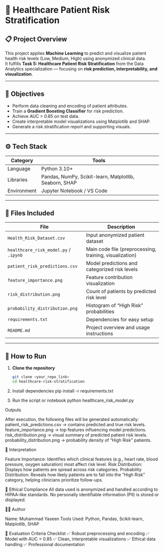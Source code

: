 # 🏥 Healthcare Patient Risk Stratification

## 📋 Project Overview
This project applies **Machine Learning** to predict and visualize patient health risk levels (Low, Medium, High) using anonymized clinical data.  
It fulfills **Task 5: Healthcare Patient Risk Stratification** from the Data Analytics specialization — focusing on **risk prediction, interpretability, and visualization**.

---

## 🎯 Objectives
- Perform data cleaning and encoding of patient attributes.  
- Train a **Gradient Boosting Classifier** for risk prediction.  
- Achieve AUC > 0.85 on test data.  
- Create interpretable model visualizations using Matplotlib and SHAP.  
- Generate a risk stratification report and supporting visuals.

---

## ⚙️ Tech Stack
| Category | Tools |
|-----------|--------|
| Language | Python 3.10+ |
| Libraries | Pandas, NumPy, Scikit-learn, Matplotlib, Seaborn, SHAP |
| Environment | Jupyter Notebook / VS Code |

---

## 📂 Files Included
| File | Description |
|------|--------------|
| `Health_Risk_Dataset.csv` | Input anonymized patient dataset |
| `healthcare_risk_model.py` / `.ipynb` | Main code file (preprocessing, training, visualization) |
| `patient_risk_predictions.csv` | Model predictions and categorized risk levels |
| `feature_importance.png` | Feature contribution visualization |
| `risk_distribution.png` | Count of patients by predicted risk level |
| `probability_distribution.png` | Histogram of “High Risk” probabilities |
| `requirements.txt` | Dependencies for easy setup |
| `README.md` | Project overview and usage instructions |

---

## 🚀 How to Run
1. **Clone the repository**
   ```bash
   git clone <your_repo_link>
   cd healthcare-risk-stratification

2. Install dependencies
   pip install -r requirements.txt

3. Run the script or notebook
   python healthcare_risk_model.py

Outputs

After execution, the following files will be generated automatically:
patient_risk_predictions.csv → contains predicted and true risk levels.
feature_importance.png → top features influencing model predictions.
risk_distribution.png → visual summary of predicted patient risk levels.
probability_distribution.png → probability density of “High Risk” patients.

🧠 Interpretation

Feature Importance: Identifies which clinical features (e.g., heart rate, blood pressure, oxygen saturation) most affect risk level.
Risk Distribution: Displays how patients are spread across risk categories.
Probability Distribution: Reveals how likely patients are to fall into the “High Risk” category, helping clinicians prioritize follow-ups.

🔐 Ethical Compliance
All data used is anonymized and handled according to HIPAA-like standards.
No personally identifiable information (PII) is stored or displayed.

👨‍⚕️ Author

Name: Muhammad Yaseen
Tools Used: Python, Pandas, Scikit-learn, Matplotlib, SHAP

🏁 Evaluation Criteria Checklist
✅ Robust preprocessing and encoding
✅ Model with AUC > 0.85
✅ Clean, interpretable visualizations
✅ Ethical data handling
✅ Professional documentation